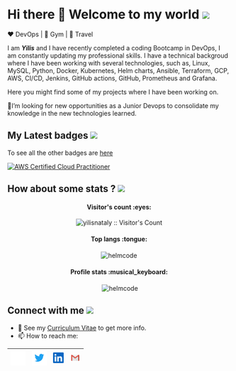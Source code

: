# Hi there 👋 Welcome to my world <img src="https://github.com/TheDudeThatCode/TheDudeThatCode/blob/master/Assets/Earth.gif" width="24px">


:heart: DevOps | :black_heart: Gym | :blue_heart: Travel
 
 I am ***Yilis*** and I have recently completed a coding Bootcamp in DevOps, I am constantly updating my professional skills. I have a technical backgroud where I have been working with several technologies, such as, Linux, MySQL, Python, Docker, Kubernetes, Helm charts, Ansible, Terraform, GCP, AWS, CI/CD, Jenkins, GitHub actions, GitHub, Prometheus and Grafana.
 
 Here you might find some of my projects where I have been working on.
 
 🔭I’m looking for new opportunities as a Junior Devops to consolidate my knowledge in the new technologies learned.
 
 ## My Latest badges <img src="https://media.giphy.com/media/3orifgYbnsq43eFsdO/giphy.gif" width="50">
 To see all the other badges are [here](https://www.credly.com/users/yilis-ramirez/badges/)
<!--START_SECTION:badges-->
[![AWS Certified Cloud Practitioner](https://images.credly.com/size/100x100/images/00634f82-b07f-4bbd-a6bb-53de397fc3a6/image.png)](http://www.credly.com/badges/c8b4e58b-aa55-4da4-ba76-721a1435ed50 "AWS Certified Cloud Practitioner")
<!--END_SECTION:badges-->
 
## How about some stats ? <img src="https://media.giphy.com/media/VgCDAzcKvsR6OM0uWg/giphy.gif" width="50">

<h4 align="center">Visitor's count :eyes:</h4>

<p align="center"><img src="https://profile-counter.glitch.me/{yilisnataly}/count.svg" alt="yilisnataly :: Visitor's Count" /></p>

<h4 align="center">Top langs :tongue:</h4>
<p align="center" ><img align="center" src="https://github-readme-stats.vercel.app/api/top-langs?username=yilisnataly&show_icons=true&locale=en&layout=compact&theme=tokyonight" alt="helmcode" /></p>

<h4 align="center">Profile stats :musical_keyboard:</h4>
<p align="center" >&nbsp;<img align="center" src="https://github-readme-stats.vercel.app/api?username=yilisnataly&show_icons=true&theme=tokyonight&locale=en" alt="helmcode" /></p>

## Connect with me <img src="https://media.giphy.com/media/xT9DPIlGnuHpr2yObu/giphy.gif" width="80">
- 📝 See my [Curriculum Vitae](https://drive.google.com/file/d/1J2Pznhz2G4WNOUxDC5049atREmWIGjUP/view?usp=sharing) to get more info.
- 📫 How to reach me:

| [<img src="https://raw.githubusercontent.com/Delta456/Delta456/master/img/github.png" alt="github logo" width="34">](https://github.com/yilisnataly) |  [<img src="https://raw.githubusercontent.com/Delta456/Delta456/master/img/twitter.png" alt="twitter logo" width="34">](https://twitter.com/yilis_nataly) |  [<img src="https://github.com/Amchuz/Amchuz/blob/master/linkedin.jpeg" alt="linkedin logo" width="24">](https://www.linkedin.com/in/yilisr/) |  [<img src="https://github.com/Amchuz/Amchuz/blob/master/gmail.jpeg" alt="gmail logo" width="24">](yilis.nataly@gmail.com)
|---|---|---|---|

<!--
**yilisnataly/yilisnataly** is a ✨ _special_ ✨ repository because its `README.md` (this file) appears on your GitHub profile.

Here are some ideas to get you started:

- 🔭 I’m currently working on ...
- 🌱 I’m currently learning ...
- 👯 I’m looking to collaborate on ...
- 🤔 I’m looking for help with ...
- 💬 Ask me about ...
- 📫 How to reach me: ...
- 😄 Pronouns: ...
- ⚡ Fun fact: ...
-->
